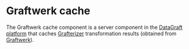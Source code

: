 # Graftwerk cache

The Graftwerk cache component is a server component in the [DataGraft platform](https://datagraft.net/) that caches [Grafterizer](https://github.com/datagraft/grafterizer) transformation results (obtained from [Graftwerk](https://github.com/datagraft/graftwerk)).